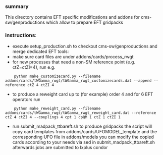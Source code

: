 ### summary
This directory contains EFT specific modifications and addons for cms-sw/genproductions which allow to prepare EFT gridpacks 

### instructions:  
 * execute setup_production.sh to checkout cms-sw/genproductions and merge dedicated EFT tools: 
 * make sure card files are under addons/cards/process_rwgt
 * for new processes that need a non-SM reference point (e.g. ctZ=ctZI=4), run e.g. 
```
    python make_customizecard.py --filename addons/cards/tWGamma_rwgt/tWGamma_rwgt_customizecards.dat --append --reference ctZ 4 ctZI 4 
```
 * to produce a reweight card  up to (for example) order 4 and for 6 EFT operators run
```
    python make_reweight_card.py --filename addons/cards/tWGamma_rwgt/tWGamma_rwgt_reweight_card.dat --reference ctZ 4 ctZI 4 --couplings 4 cpt 1 cpQM 1 ctZ 1 ctZI 1
```
 * run submit_madpack_ttbareft.sh to produce gridpacks 
   the script will copy card templates from  addons/cards/UFOMODEL_template and the corresponding UFO file in addons/models
   you can modify the copied cards according to your needs via sed in submit_madpack_ttbareft.sh
   afterwards jobs are submitted to lxplus condor 


